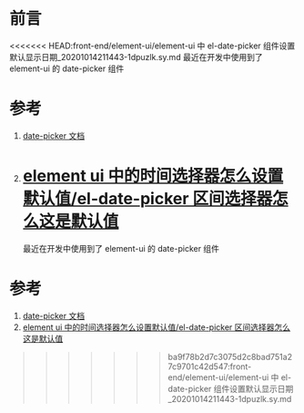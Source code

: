 # 前言

<<<<<<< HEAD:front-end/element-ui/element-ui 中 el-date-picker 组件设置默认显示日期_20201014211443-1dpuzlk.sy.md
最近在开发中使用到了 element-ui 的 date-picker 组件

# 参考

1. [date-picker 文档](https://element.eleme.cn/#/zh-CN/component/date-picker)
2. [element ui 中的时间选择器怎么设置默认值/el-date-picker 区间选择器怎么这是默认值](https://www.cnblogs.com/antyhouse/p/10049609.html)
   ===============================================================================

   最近在开发中使用到了 element-ui 的 date-picker 组件

# 参考

1. [date-picker 文档](https://element.eleme.cn/#/zh-CN/component/date-picker)
2. [element ui 中的时间选择器怎么设置默认值/el-date-picker 区间选择器怎么这是默认值](https://www.cnblogs.com/antyhouse/p/10049609.html)

>>>>>>> ba9f78b2d7c3075d2c8bad751a27c9701c42d547:front-end/element-ui/element-ui 中 el-date-picker 组件设置默认显示日期_20201014211443-1dpuzlk.sy.md
>>>>>>>
>>>>>>
>>>>>
>>>>
>>>
>>
